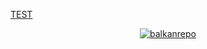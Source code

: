  [TEST](https://balkanrepo.github.io/)
 
 <p align="center">
<a href="https://balkanrepo.io/"><img src="https://img.shields.io/badge/UX/UI%20Developer-Balkan's%20Repo-lightgrey?style=flat&logo=github" alt="balkanrepo">
</p>
